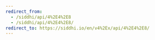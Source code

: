 ```yaml
---
redirect_from:
  - /siddhi/api/4%2E4%2E8
  - /siddhi/api/4%2E4%2E8/
redirect_to: https://siddhi.io/en/v4%2Ex/api/4%2E4%2E8/
---
```


